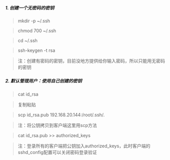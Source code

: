 ##### 1. 创建一个无密码的密钥

> mkdir -p ~/.ssh

> chmod 700 ~/.ssh

> cd ~/.ssh

> ssh-keygen -t rsa

> 注：创建有密码的密钥，目前没地方提供给你输入密码，所以只能用无密码的密钥

##### 

##### 2. 默认管理用户：使用自己创建的密钥

> cat id_rsa

> 复制粘贴

> scp id_rsa.pub 192.168.20.144:/root/.ssh/.

> 注：将公钥拷贝到客户端这里用scp方法

> cat id_rsa.pub >> authorized_keys

> 注：登录所有的客户端把公钥加入authorized_keys，此时客户端的sshd_config配置可以关闭密码登录验证